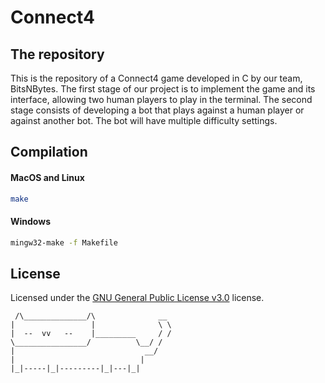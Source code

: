 # Connect4

## The repository
This is the repository of a Connect4 game developed in C by our team, BitsNBytes.
The first stage of our project is to implement the game and its interface, allowing two human players to play in the terminal. The second stage consists of developing a bot that plays against a human player or against another bot. The bot will have multiple difficulty settings. 

## Compilation

#### MacOS and Linux
```sh
make
```
#### Windows
```sh
mingw32-make -f Makefile
```

## License
Licensed under the [GNU General Public License v3.0](LICENSE) license.

```
 /\______________/\              __
|                 |              \ \
|  --  vv   --    |_________     / /
\________________/          \__/ /
|                             __/
|                            |
|_|-----|_|---------|_|---|_|
```